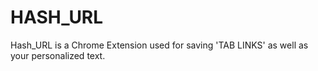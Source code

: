 # HASH_URL
Hash_URL is a Chrome Extension used for saving 'TAB LINKS' as well as your personalized text.
<img src="">
